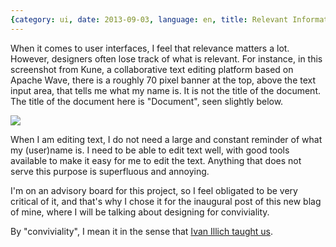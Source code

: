 ```yaml
---
{category: ui, date: 2013-09-03, language: en, title: Relevant Information, tumblr_id: 60190879336}
---
```


<p>When it comes to user interfaces, I feel that relevance matters a lot. However, designers often lose track of what is relevant. For instance, in this screenshot from Kune, a collaborative text editing platform based on Apache Wave, there is a roughly 70 pixel banner at the top, above the text input area, that tells me what my name is. It is not the title of the document. The title of the document here is "Document", seen slightly below.</p>
<p><img src="http://media.tumblr.com/1909b08672b6249f9130dfac726dfaa0/tumblr_inline_msk91tXsIt1qz4rgp.png" /></p>
<p>When I am editing text, I do not need a large and constant reminder of what my (user)name is. I need to be able to edit text well, with good tools available to make it easy for me to edit the text. Anything that does not serve this purpose is superfluous and annoying.</p>
<p>I'm on an advisory board for this project, so I feel obligated to be very critical of it, and that's why I chose it for the inaugural post of this new blag of mine, where I will be talking about designing for conviviality.</p>
<p>By "conviviality", I mean it in the sense that <a href="http://toolsforconviviality.digress.it/" title="Tools for Conviviality">Ivan Illich taught us</a>.</p>

